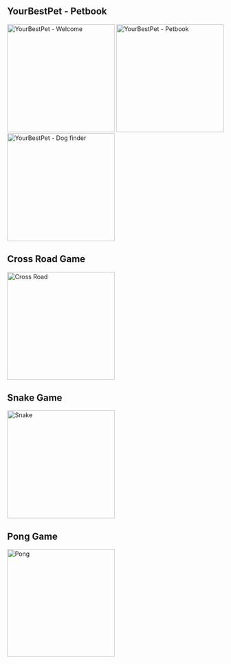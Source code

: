 ## YourBestPet - Petbook
<img width="250" alt="YourBestPet - Welcome" src="https://github.com/rrezler93/Portfolio/assets/130701153/26809b35-53b9-4ffd-acc8-b904d507d59d">
<img width="250" alt="YourBestPet - Petbook" src="https://github.com/rrezler93/Portfolio/assets/130701153/19a3fad2-1ecd-4318-bf8f-4b7a8eef58c4">
<img width="250" alt="YourBestPet - Dog finder" src="https://github.com/rrezler93/Portfolio/assets/130701153/6d694fcd-1aa3-4961-92d2-8a04204066c0">

## Cross Road Game
<img width="250" alt="Cross Road" src="https://github.com/rrezler93/Portfolio/assets/130701153/c9183d51-188c-4b8b-ae3a-0de89915a8b3">

## Snake Game
<img width="250" alt="Snake" src="https://github.com/rrezler93/Portfolio/assets/130701153/7e433e57-87e7-48c4-9e6b-3f8c1d2665a2">

## Pong Game
<img width="250" alt="Pong" src="https://github.com/rrezler93/Portfolio/assets/130701153/04f79010-b3ff-434b-a6a7-37fcf7236b41">
